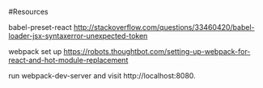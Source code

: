 #Resources

babel-preset-react
http://stackoverflow.com/questions/33460420/babel-loader-jsx-syntaxerror-unexpected-token

webpack set up 
https://robots.thoughtbot.com/setting-up-webpack-for-react-and-hot-module-replacement


run webpack-dev-server and visit http://localhost:8080.